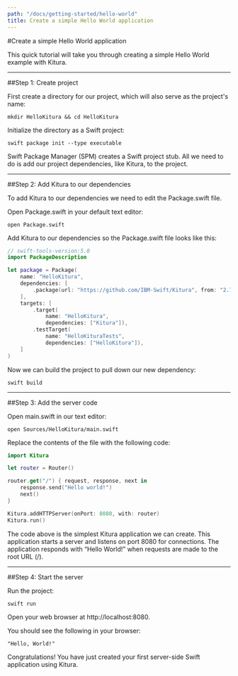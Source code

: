 ```yaml
---
path: "/docs/getting-started/hello-world"
title: Create a simple Hello World application
---
```


#Create a simple Hello World application

This quick tutorial will take you through creating a simple Hello World example with Kitura. 

---

##Step 1: Create project

First create a directory for our project, which will also serve as the project's name:

```
mkdir HelloKitura && cd HelloKitura
```

Initialize the directory as a Swift project:

```
swift package init --type executable
```

Swift Package Manager (SPM) creates a Swift project stub. All we need to do is add our project dependencies, like Kitura, to the project.

---

##Step 2: Add Kitura to our dependencies

To add Kitura to our dependencies we need to edit the Package.swift file.

Open Package.swift in your default text editor:

```
open Package.swift
```

Add Kitura to our dependencies so the Package.swift file looks like this:

```swift
// swift-tools-version:5.0
import PackageDescription

let package = Package(
    name: "HelloKitura",
    dependencies: [
        .package(url: "https://github.com/IBM-Swift/Kitura", from: "2.7.0")
    ],
    targets: [
        .target(
            name: "HelloKitura",
            dependencies: ["Kitura"]),
        .testTarget(
            name: "HelloKituraTests",
            dependencies: ["HelloKitura"]),
    ]
)
```

Now we can build the project to pull down our new dependency:

```
swift build
```

---

##Step 3: Add the server code

Open main.swift in our text editor:

```
open Sources/HelloKitura/main.swift
```

Replace the contents of the file with the following code:

```swift
import Kitura

let router = Router()

router.get("/") { request, response, next in
    response.send("Hello world!")
    next()
}

Kitura.addHTTPServer(onPort: 8080, with: router)
Kitura.run()
```

The code above is the simplest Kitura application we can create. This application starts a server and listens on port 8080 for connections. The application responds with “Hello World!” when requests are made to the root URL (/).

---

##Step 4: Start the server

Run the project:

```
swift run
```

Open your web browser at http://localhost:8080.

You should see the following in your browser:

```
"Hello, World!"
```

Congratulations! You have just created your first server-side Swift application using Kitura.
